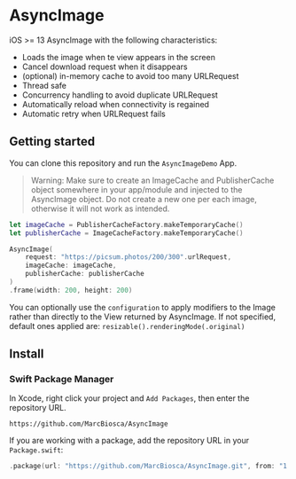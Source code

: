 # AsyncImage
iOS >= 13 AsyncImage with the following characteristics:
- Loads the image when te view appears in the screen
- Cancel download request when it disappears
- (optional) in-memory cache to avoid too many URLRequest
- Thread safe
- Concurrency handling to avoid duplicate URLRequest
- Automatically reload when connectivity is regained
- Automatic retry when URLRequest fails

## Getting started
You can clone this repository and run the `AsyncImageDemo` App.

> Warning: Make sure to create an ImageCache and PublisherCache object somewhere in your app/module and injected to the AsyncImage object. Do not create a new one per each image, otherwise it will not work as intended.

```swift
let imageCache = PublisherCacheFactory.makeTemporaryCache()
let publisherCache = ImageCacheFactory.makeTemporaryCache()

AsyncImage(
    request: "https://picsum.photos/200/300".urlRequest,
    imageCache: imageCache,
    publisherCache: publisherCache
)
.frame(width: 200, height: 200)
```

You can optionally use the `configuration` to apply modifiers to the Image rather than directly to the View returned by AsyncImage.
If not specified, default ones applied are: `resizable().renderingMode(.original)`

## Install
### Swift Package Manager
In Xcode, right click your project and `Add Packages`, then enter the repository URL.
```
https://github.com/MarcBiosca/AsyncImage
```

If you are working with a package, add the repository URL in your `Package.swift`:
```swift
.package(url: "https://github.com/MarcBiosca/AsyncImage.git", from: "1.0.0")
```
